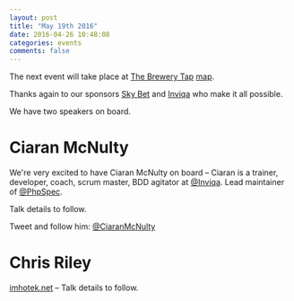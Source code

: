 ```yaml
---
layout: post
title: "May 19th 2016"
date: 2016-04-26 10:48:08
categories: events
comments: false
---
```


The next event will take place at [The Brewery Tap](http://www.brewerytapleeds.co.uk/) [map](https://www.google.co.uk/maps/place/The+Brewery+Tap/@53.7951742,-1.5474117,17z/data=!3m1!4b1!4m2!3m1!1s0x48795c1ed6afb755:0x2c8044fb4dca4aa6).

Thanks again to our sponsors [Sky Bet](http://skybetcareers.com/about-us) and [Inviqa](http://inviqa.com/) who make it all possible.

We have two speakers on board.

# Ciaran McNulty

We're very excited to have Ciaran McNulty on board – Ciaran is a trainer, developer, coach, scrum master, BDD agitator at [@Inviqa](https://twitter.com/Inviqa). Lead maintainer of [@PhpSpec](https://twitter.com/PhpSpec).

Talk details to follow.

Tweet and follow him: [@CiaranMcNulty](https://twitter.com/CiaranMcNulty)

# Chris Riley

[imhotek.net](http://www.imhotek.net) – Talk details to follow.
